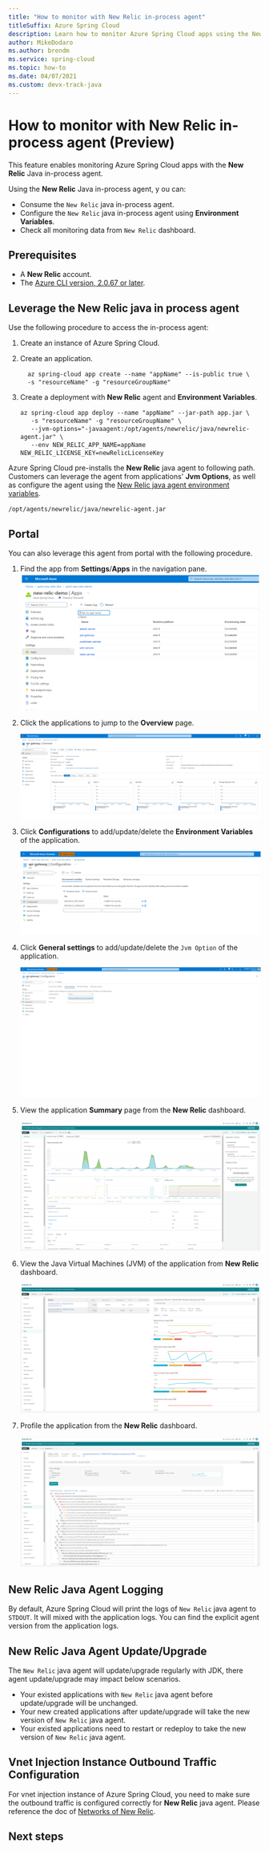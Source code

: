 ```yaml
---
title: "How to monitor with New Relic in-process agent"
titleSuffix: Azure Spring Cloud
description: Learn how to monitor Azure Spring Cloud apps using the New Relic in-process agent.
author: MikeDodaro
ms.author: brendm
ms.service: spring-cloud
ms.topic: how-to
ms.date: 04/07/2021
ms.custom: devx-track-java
---
```


# How to monitor with New Relic in-process agent (Preview)

This feature enables monitoring Azure Spring Cloud apps with the **New Relic** Java in-process agent.

Using the **New Relic** Java in-process agent, y    ou can:
* Consume the `New Relic` java in-process agent.
* Configure the `New Relic` java in-process agent using **Environment Variables**.
* Check all monitoring data from `New Relic` dashboard.

## Prerequisites

* A **New Relic** account.
* The [Azure CLI version, 2.0.67 or later](/cli/azure/install-azure-cli).

## Leverage the New Relic java in process agent

Use the following procedure to access the in-process agent:

1. Create an instance of Azure Spring Cloud.

2. Create an application.

    ```shell
      az spring-cloud app create --name "appName" --is-public true \
      -s "resourceName" -g "resourceGroupName"
    ```

3. Create a deployment with **New Relic** agent and **Environment Variables**.

    ```shell
    az spring-cloud app deploy --name "appName" --jar-path app.jar \
       -s "resourceName" -g "resourceGroupName" \
       --jvm-options="-javaagent:/opt/agents/newrelic/java/newrelic-agent.jar" \
       --env NEW_RELIC_APP_NAME=appName NEW_RELIC_LICENSE_KEY=newRelicLicenseKey
    ```

  Azure Spring Cloud pre-installs the **New Relic** java agent to following path. Customers can leverage the agent from applications' **Jvm Options**, as well as configure the agent using the [New Relic java agent environment variables](https://docs.newrelic.com/docs/agents/java-agent/configuration/java-agent-configuration-config-file/#Environment_Variables).

  ```shell
  /opt/agents/newrelic/java/newrelic-agent.jar
  ```

## Portal

You can also leverage this agent from portal with the following procedure. 

1. Find the app from **Settings**/**Apps** in the navigation pane.
   ![Find app to monitor](media/new-relic-monitoring/find-app.png)

2. Click the applications to jump to the **Overview** page.

   ![Overview page](media/new-relic-monitoring/overview-page.png)

3. Click **Configurations** to add/update/delete the **Environment Variables** of the application.

   ![Update environment](media/new-relic-monitoring/configurations-update-environment.png)

4. Click **General settings** to add/update/delete the `Jvm Option` of the application.

   ![Update Jvm Option](media/new-relic-monitoring/update-jvm-option.png)

5. View the application **Summary** page from the **New Relic** dashboard.

   ![App summary page](media/new-relic-monitoring/app-summary-page.png)

6. View the Java Virtual Machines (JVM) of the application from **New Relic** dashboard.

   ![Java Virtual Machines dashboard](media/new-relic-monitoring/java-virtual-machines.png)

7. Profile the application from the **New Relic** dashboard.

   ![New Relic dashboard](media/new-relic-monitoring/new-relic-dashboard.png)

## New Relic Java Agent Logging

By default, Azure Spring Cloud will print the logs of `New Relic` java agent to `STDOUT`. It will mixed with the application logs. You can find the explicit agent version from the application logs.

## New Relic Java Agent Update/Upgrade

The `New Relic` java agent will update/upgrade regularly with JDK, there agent update/upgrade may impact below scenarios.

* Your existed applications with `New Relic` java agent before update/upgrade will be unchanged.
* Your new created applications after update/upgrade will take the new version of `New Relic` java agent.
* Your existed applications need to restart or redeploy to take the new version of `New Relic` java agent.

## Vnet Injection Instance Outbound Traffic Configuration

For vnet injection instance of Azure Spring Cloud, you need to make sure the outbound traffic is configured correctly for **New Relic** java agent. Please reference the doc of [Networks of New Relic](https://docs.newrelic.com/docs/using-new-relic/cross-product-functions/install-configure/networks/#agents).

## Next steps